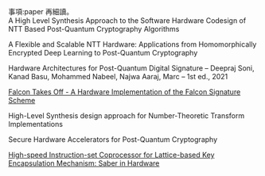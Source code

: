 事項:paper 再細讀。  
A High Level Synthesis Approach to the Software Hardware Codesign of NTT Based Post-Quantum Cryptography Algorithms

A Flexible and Scalable NTT Hardware: Applications from Homomorphically Encrypted Deep Learning to Post-Quantum Cryptography

Hardware Architectures for Post-Quantum Digital Signature – Deepraj Soni, Kanad Basu, Mohammed Nabeel, Najwa Aaraj, Marc – 1st ed., 2021

[Falcon Takes Off - A Hardware Implementation of the Falcon Signature Scheme](https://eprint.iacr.org/2023/1885.pdf)

High-Level Synthesis design approach for Number-Theoretic Transform Implementations

Secure Hardware Accelerators for Post-Quantum Cryptography

[High-speed Instruction-set Coprocessor for Lattice-based Key Encapsulation Mechanism: Saber in Hardware](https://eprint.iacr.org/2020/434.pdf)
